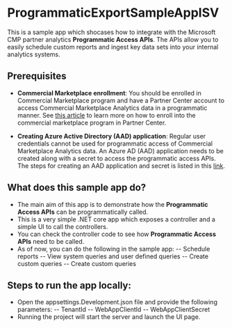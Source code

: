 # ProgrammaticExportSampleAppISV

This is a sample app which shocases how to integrate with the Microsoft CMP partner analytics **Programmatic Access APIs**. The APIs allow you to easily schedule custom reports and ingest key data sets into your internal analytics systems.

## Prerequisites

- **Commercial Marketplace enrollment**: You should be enrolled in Commercial Marketplace program and have a Partner Center account to access Commercial Marketplace Analytics data in a programmatic manner. See  [this article](https://docs.microsoft.com/en-us/azure/marketplace/partner-center-portal/create-account)  to learn more on how to enroll into the commercial marketplace program in Partner Center.
    
- **Creating Azure Active Directory (AAD) application**: Regular user credentials cannot be used for programmatic access of Commercial Marketplace Analytics data. An Azure AD (AAD) application needs to be created along with a secret to access the programmatic access APIs. The steps for creating an AAD application and secret is listed in this  [link](https://docs.microsoft.com/en-us/azure/active-directory/develop/quickstart-register-app?toc=/azure/active-directory/azuread-dev/toc.json&bc=/azure/active-directory/azuread-dev/breadcrumb/toc.json).

## What does this sample app do?
- The main aim of this app is to demonstrate how the **Programmatic Access APIs** can be programmatically called.
- This is a very simple .NET core app which exposes a controller and a simple UI to call the controllers.
- You can check the controller code to see how **Programmatic Access APIs** need to be called.
- As of now, you can do the following in the sample app:
-- Schedule reports
-- View system queries and user defined queries
-- Create custom queries
-- Create custom queries

## Steps to run the app locally:
- Open the appsettings.Development.json file and provide the following parameters:
-- TenantId
-- WebAppClientId
-- WebAppClientSecret
- Running the project will start the server and launch the UI page.
